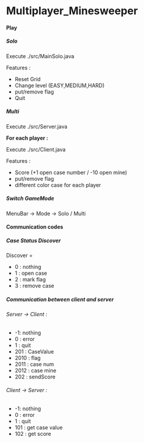 # Multiplayer_Minesweeper




#### Play

##### Solo

Execute ./src/MainSolo.java

Features :
- Reset Grid
- Change level (EASY,MEDIUM,HARD)
- put/remove flag
- Quit

##### Multi	

Execute ./src/Server.java

**For each player :**

Execute ./src/Client.java

Features :
- Score (+1 open case number / -10 open mine)
- put/remove flag
- different color case for each player 

##### Switch GameMode

MenuBar -> Mode -> Solo / Multi

#### Communication codes

##### Case Status Discover 

Discover = 
- 0 : nothing 
- 1 : open case
- 2 : mark flag
- 3 : remove case

##### Communication between client and server 

###### Server -> Client :
- -1: nothing
- 0 : error
- 1 : quit
- 201 : CaseValue
- 2010 : flag
- 2011 : case num
- 2012 : case mine
- 202 : sendScore

###### Client -> Server :
- -1: nothing
- 0 : error
- 1 : quit
- 101 : get case value
- 102 : get score
